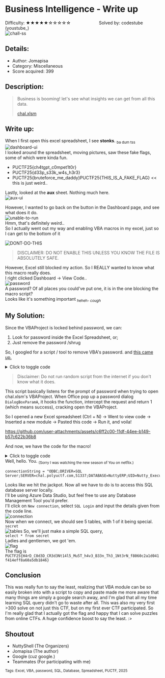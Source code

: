 
# Business Intelligence - Write up
Difficulty: ★★★★★☆☆☆☆☆	&emsp;&emsp;&emsp;&emsp;&emsp;&emsp; Solved by: codestube (youstube_)  
![chall-ss](media/Business%20Intelligence%20Info.png)
## Details:
* Author: Jomapisa
* Category: Miscellaneous
* Score acquired: 399
## Description:
>Business is booming! let's see what insights we can get from all this data.
>
>[chal.xlsm](files/chal.xlsm)

## Write up:
When I first open this excel spreadsheet, I see <b>stonks</b>. <sub>ba dum tss</sub>  
![dashboard-ui](media/dashboard-1.png)  
I looked around the spreadsheet, moving pictures, saw these fake flags, some of which were kinda fun.
* PUCTF25{ch4tgpt_c0mpet1t0r}
* PUCTF25{d33p_s33k_w4s_h3r3}
* PUCTF25{bruteforce_me_daddy}PUCTF25{THIS_IS_A_FAKE_FLAG} << this is just weird..

Lastly, looked at the **aux** sheet. Nothing much here.  
![aux-ui](media/aux-1.png)  

However, I wanted to go back on the button in the Dashboard page, and see what does it do.  
![unable-to-run](media/unable%20to%20run.png)  
Hmm, that's definitely weird..  
So I actually went out my way and enabling VBA macros in my excel, just so I can get to the bottom of it

![DONT-DO-THIS](media/DONT%20DO%20THIS.png)  
> DISCLAIMER: DO NOT ENABLE THIS UNLESS YOU KNOW THE FILE IS ABSOLUTELY SAFE.

However, Excel still blocked my action. So I REALLY wanted to know what this macro really does.  
I right clicked Dashboard &rarr; View Code..  
![password](media/password.png)  
A password? Of all places you could've put one, it is in the one blocking the macro script?  
Looks like it's something important <sub>heheh- *cough*</sub>
## My Solution:
Since the VBAProject is locked behind password, we can:
1. Look for password inside the Excel Spreadsheet, or;
2. Just remove the password /shrug

So, I googled for a script / tool to remove VBA's password. and [this came up.](https://trumpexcel.com/excel-vba/remove-password/)
<details>
<summary>Click to toggle code</summary>

```
Private Const PAGE_EXECUTE_READWRITE = &H40 
Private Declare PtrSafe Sub MoveMemory Lib "kernel32" Alias "RtlMoveMemory" _  
	(Destination As LongPtr, Source As LongPtr, ByVal Length As LongPtr) 
Private Declare PtrSafe Function VirtualProtect Lib "kernel32" (lpAddress As LongPtr, _  
	ByVal dwSize As LongPtr, ByVal flNewProtect As LongPtr, lpflOldProtect As LongPtr) As LongPtr 
Private Declare PtrSafe Function GetModuleHandleA Lib "kernel32" (ByVal lpModuleName As String) As LongPtr 
Private Declare PtrSafe Function GetProcAddress Lib "kernel32" (ByVal hModule As LongPtr, _  
	ByVal lpProcName As String) As LongPtr 
Private Declare PtrSafe Function DialogBoxParam Lib "user32" Alias "DialogBoxParamA" (ByVal hInstance As LongPtr, _  
	ByVal pTemplateName As LongPtr,	ByVal hWndParent As LongPtr, _  
	ByVal lpDialogFunc As LongPtr, ByVal dwInitParam As LongPtr) As Integer 
Dim HookBytes(0 To 11) As Byte 
Dim OriginBytes(0 To 11) As Byte 
Dim pFunc As LongPtr 
Dim Flag As Boolean 
Private Function GetPtr(ByVal Value As LongPtr) As LongPtr 
GetPtr = Value 
End Function 
Public Sub RecoverBytes() 
If Flag Then MoveMemory ByVal pFunc, ByVal VarPtr(OriginBytes(0)), 12
End Sub 
Public Function Hook() As Boolean 
	Dim TmpBytes(0 To 11) As Byte 
	Dim p As LongPtr, osi As Byte 
	Dim OriginProtect As LongPtr 
	Hook = False 

	#If Win64 Then 
		osi = 1 
	#Else 
		osi = 0 
	#End If 
	pFunc = GetProcAddress(GetModuleHandleA("user32.dll"), "DialogBoxParamA") 
	If VirtualProtect(ByVal pFunc, 12, PAGE_EXECUTE_READWRITE, OriginProtect) <> 0 Then
		MoveMemory ByVal VarPtr(TmpBytes(0)), ByVal pFunc, osi + 1 
		If TmpBytes(osi) <> &HB8 Then 
			MoveMemory ByVal VarPtr(OriginBytes(0)), ByVal pFunc, 12 
			p = GetPtr(AddressOf MyDialogBoxParam) 
			If osi Then HookBytes(0) = &H48 
			HookBytes(osi) = &HB8 
			osi = osi + 1 
			MoveMemory ByVal VarPtr(HookBytes(osi)), ByVal VarPtr(p), 4 * osi 
			HookBytes(osi + 4 * osi) = &HFF 
			HookBytes(osi + 4 * osi + 1) = &HE0 
			MoveMemory ByVal pFunc, ByVal VarPtr(HookBytes(0)), 12 
			Flag = True 
			Hook = True 
		End If 
	End If 
End Function 

Private Function MyDialogBoxParam(ByVal hInstance As LongPtr, _ 
	ByVal pTemplateName As LongPtr, ByVal hWndParent As LongPtr, _ 
	ByVal lpDialogFunc As LongPtr, ByVal dwInitParam As LongPtr) As Integer 
	If pTemplateName = 4070 Then 
		MyDialogBoxParam = 1 
	Else 
		RecoverBytes 
		MyDialogBoxParam = DialogBoxParam(hInstance, pTemplateName, _  
		hWndParent, lpDialogFunc, dwInitParam) 
	Hook 
	End If 
End Function 

Sub UnprotectVBA() 
	If Hook Then 
		MsgBox "VBA Project is unprotected!", vbInformation, "VBA Unlocked" 
	End If 
End Sub
```
</details>

> Disclaimer: Do not run random script from the internet if you don't know what it does.

This script basically listens for the prompt of password when trying to open chal.xlsm's VBAProject. When Office pop up a password dialog `DialogBoxParamA`, it hooks the function, intercept the request and return 1 (which means success), cracking open the VBAProject.  
  
So I opened a new Excel spreadsheet (Ctrl + N) &rarr; Went to view code &rarr; Inserted a new module &rarr; Pasted this code &rarr; Run it, and voila!  

https://github.com/user-attachments/assets/c6ff2c00-11df-44ee-b149-b57c622b36b8  

And now, we have the code for the macro!
<details>
<summary>Click to toggle code</summary>

```
Sub GetData()
    ' Declare variables
    Dim wsData As Worksheet
    Dim wsDashboard As Worksheet
    Dim startDate As String
    Dim endDate As String
    Dim connectionString As String
    Dim commandText As String
    Dim WB As Workbook
    Dim dateCol As ListColumn
    Dim i As Integer
    
    ' Get reference to workbook and worksheets
    Set WB = ThisWorkbook
    On Error Resume Next
    Set wsData = WB.Worksheets("Data")
    Set wsDashboard = WB.Worksheets("Dashboard")
    
    If wsData Is Nothing Then
        Set wsData = WB.Worksheets.Add
        wsData.Name = "Data"
    End If
    
    If wsDashboard Is Nothing Then
        MsgBox "Dashboard sheet not found!", vbCritical
        Exit Sub
    End If
    On Error GoTo 0
    
    ' Get date range from Dashboard sheet
    startDate = Format(wsDashboard.Range("B2").Value, "yyyy-mm-dd")
    endDate = Format(wsDashboard.Range("B3").Value, "yyyy-mm-dd")
    
    ' Validate dates
    If IsDate(startDate) = False Or IsDate(endDate) = False Then
        MsgBox "Invalid date format in the Dashboard sheet!", vbCritical
        Exit Sub
    End If
    
    ' PROPER CLEANUP SECTION - Clean up any existing tables and queries
    Application.DisplayAlerts = False ' Suppress delete confirmations
    
    ' Remove all existing ListObjects (Tables)
    On Error Resume Next
    Do While wsData.ListObjects.Count > 0
        wsData.ListObjects(1).Delete
    Loop
    
    ' Remove all existing QueryTables
    Do While wsData.QueryTables.Count > 0
        wsData.QueryTables(1).Delete
    Loop
    
    ' Clear the worksheet
    wsData.Cells.Clear
    
    Application.DisplayAlerts = True ' Restore alerts
    On Error GoTo ErrorHandler
    
    ' Create connection strings
    connectionString = "ODBC;DRIVER=SQL Server;SERVER=chal.polyuctf.com,51337;DATABASE=NuttyERP;UID=Nutty_Executive;PWD=NuttExec03172025;"
    commandText = "SELECT * FROM sales WHERE Date >= '" & startDate & "' AND Date <= '" & endDate & "'"
    
    ' Create the query table using ODBC connection
    With wsData.QueryTables.Add(Connection:=connectionString, Destination:=wsData.Range("A1"))
        .commandText = commandText
        .Name = "NuttyERP_Sales"
        .RowNumbers = False
        .FillAdjacentFormulas = False
        .PreserveFormatting = True
        .RefreshOnFileOpen = False
        .BackgroundQuery = True
        .RefreshStyle = xlInsertDeleteCells
        .SavePassword = True
        .SaveData = True
        .AdjustColumnWidth = True
        .RefreshPeriod = 0
        .PreserveColumnInfo = True
        
        ' Execute the query and refresh the data
        .Refresh BackgroundQuery:=False
    End With
    
    ' If data was retrieved successfully, convert to Excel table
    If wsData.UsedRange.Rows.Count > 1 Then
        ' Define the range for the table
        Dim dataRange As Range
        Set dataRange = wsData.Range("A1").CurrentRegion
        
        ' Create a table from the data (but not a QueryTable this time)
        Dim tbl As ListObject
        Set tbl = wsData.ListObjects.Add(xlSrcRange, dataRange, , xlYes)
        tbl.Name = "SalesData"
        
        ' Apply a table style
        tbl.TableStyle = "TableStyleMedium2"
        
        ' Format date column(s)
        On Error Resume Next
        ' First try to find a column named exactly "Date"
        Set dateCol = tbl.ListColumns("Date")
        
        ' If not found, look for columns with "date" in their name
        If dateCol Is Nothing Then
            For i = 1 To tbl.ListColumns.Count
                If InStr(1, tbl.ListColumns(i).Name, "date", vbTextCompare) > 0 Then
                    Set dateCol = tbl.ListColumns(i)
                    Exit For
                End If
            Next i
        End If
        
        ' Format the date column if found
        If Not dateCol Is Nothing Then
            ' Convert text to dates if needed
            Dim cell As Range
            For Each cell In dateCol.DataBodyRange
                If Not IsEmpty(cell.Value) Then
                    If IsDate(cell.Value) Then
                        cell.Value = CDate(cell.Value)
                    End If
                End If
            Next cell
            
            ' Use Excel's built-in short date format
            dateCol.DataBodyRange.NumberFormat = "m/d/yyyy"
        End If
        On Error GoTo ErrorHandler
        
        ' Auto-fit columns
        wsData.UsedRange.EntireColumn.AutoFit
        
        MsgBox "Data successfully retrieved and formatted as a table in the Data sheet.", vbInformation
    Else
        MsgBox "No data found for the specified date range.", vbInformation
    End If
    
    Exit Sub
    
ErrorHandler:
    MsgBox "Error: " & Err.Description, vbCritical
    
    ' Clean up if error occurs
    On Error Resume Next
    Application.DisplayAlerts = False
    If wsData.QueryTables.Count > 0 Then
        wsData.QueryTables(1).Delete
    End If
    Application.DisplayAlerts = True
End Sub
```
</details>  
Well, hello. You. <sub>(Sorry I was watching the new season of You on netflix.) </sub> <br>

```
connectionString = "ODBC;DRIVER=SQL Server;SERVER=chal.polyuctf.com,51337;DATABASE=NuttyERP;UID=Nutty_Executive;PWD=NuttExec03172025;"
```
Looks like we hit the jackpot. Now all we have to do is to access this SQL database server locally.  
I'll be using Azure Data Studio, but feel free to use any Database Management Tool you'd prefer.  
I'll click on `New connection`, select `SQL Login` and input the details given from the code line.  
![connection](media/connection.png)  
Now when we connect, we should see 5 tables, with 1 of it being special. `secret`  
![tables](media/tables.png) 
So, we'll just make a simple SQL query,  
`select * from secret`  
Ladies and gentlemen, we got 'em.  
![flag](media/flag.png)  
The flag is `PUCTF25{H4rD_C0d3D_CR3d3Nt14l5_Mu5T_h4v3_B33n_Th3_1Nt3rN_f8060c2a1d041f414eff8a60a5db1846}`
## Conclusion
This was really fun to say the least, realizing that VBA module can be so easily broken into with a script to copy and paste made me more aware that many things are simply a google search away, and I'm glad that all my time learning SQL query didn't go to waste after all. This was also my very first >300 solve on not just this CTF, but on my first ever CTF participated. So I'm really glad that I actually got the flag and happy that I can solve puzzles from online CTFs. A huge confidence boost to say the least. :>

## Shoutout
- NuttyShell (The Organizers)
- Jomapisa (The author)
- Google (cuz google.)
- Teammates (For participating with me)  
 
 
 
 
 
  
<sub>
	Tags: Excel, VBA, password, SQL, Database, Spreadsheet, PUCTF, 2025
</sub>
